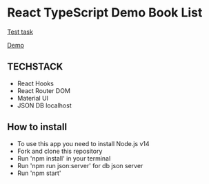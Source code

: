 # React TypeScript Demo Book List


[Test task](https://docs.google.com/document/d/14Ie3qHtQk3xKfNKMPZ7fko3y6A_UUxSyMITQs5-Pnv0/edit)

[Demo](https://nadiyahr.github.io/books-list/)

## TECHSTACK

- React Hooks
- React Router DOM
- Material UI
- JSON DB localhost

## How to install

- To use this app you need to install Node.js v14
- Fork and clone this repository
- Run 'npm install' in your terminal
- Run 'npm run json:server' for db json server
- Run 'npm start'
